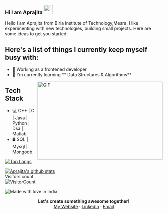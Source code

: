 ### Hi I am Aprajita <img src="https://github.com/TheDudeThatCode/TheDudeThatCode/blob/master/Assets/Hi.gif" width="29px">

Hello I am Aprajita from Birla Institute of Technology,Mesra. I like experimenting with new technologies, building small projects.
Here are some ideas to get you started:
## Here's a list of things I currently keep myself busy with:
* 🌱 Working as a frontened developer  
* 💼 I'm currently learning ** Data Structures & Algorithms**
<img align="right" height="250" width="400" alt="GIF" src="https://miro.medium.com/max/1360/1*IRGHmiGsa16stedQvIaZfw.gif" />


## Tech Stack
* 💻 C++ | C | Java |  Python | Dsa | Matlab 
* 🛢️  SQL | Mysql | Mongodb    

[![Top Langs](https://github-readme-stats.vercel.app/api/top-langs/?username=aprajita479&hide_langs_below=1)](https://github.com/aprajita479/github-readme-stats)

<!---[![ReadMe Card](https://github-readme-stats.vercel.app/api/pin/?username=aprajita479&repo=github-readme-stats)](https://github.com/aprajita479/github-readme-stats)
<!--![Aprajita's github stats](https://github-readme-stats.vercel.app/api?username=aprajita479&hide=["contribs","prs"])
![Aprajita's github stats](https://github-readme-stats.vercel.app/api?username=aprajita479&show_icons=true)
![Aprajita's github stats](https://github-readme-stats.vercel.app/api?username=aprajita479&show_icons=true&theme=radical)
<a href="https://github.com/aprajita479/github-readme-stats">
  <img align="left" src="https://github-readme-stats.vercel.app/api/pin/?username=aprajita479&repo=github-readme-stats" />
</a>
<a href="https://github.com/aprajita479/convoychat">
  <img align="left" src="https://github-readme-stats.vercel.app/api/pin/?username=aprajita479&repo=convoychat" />
</a>     --->

[![Aprajita's github stats](https://github-readme-stats.vercel.app/api?username=aprajita479)](https://github.com/aprajita479/github-readme-stats)      
Visitors count    
![VisitorCount](https://profile-counter.glitch.me/Aprajita479/count.svg)        

![Made with love in India](https://madewithlove.now.sh/in?heart=true&template=for-the-badge)    

<p align=center>
<b>Let's create something awesome together!</b> <br>
<a href="http://aprajita479.github.io/">My Website</a> · <a href="https://www.linkedin.com/in/aprajita-kumari-6b1b571b0/">LinkedIn</a> · <a href="aprajitakumari479@gmail.com">Email</a> 
</p>

